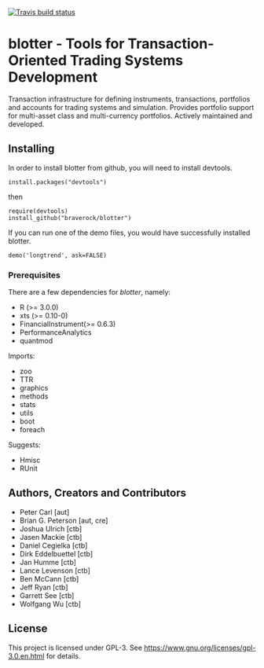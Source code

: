 [![Travis build status](https://travis-ci.org/JustinMShea/ExpectedReturns.svg?branch=master)](https://travis-ci.org/JustinMShea/ExpectedReturns)

# blotter - Tools for Transaction-Oriented Trading Systems Development

Transaction infrastructure for defining instruments, transactions, portfolios and accounts for trading systems and simulation. Provides portfolio support for multi-asset class and multi-currency
portfolios. Actively maintained and developed.

## Installing

In order to install blotter from github, you will need to install devtools.

```
install.packages("devtools")
```

then

```
require(devtools)
install_github("braverock/blotter")
```

If you can run one of the demo files, you would have successfully installed blotter.

```
demo('longtrend', ask=FALSE)
```

### Prerequisites

There are a few dependencies for _blotter_, namely:

* R (>= 3.0.0)
* xts (>= 0.10-0)
* FinancialInstrument(>= 0.6.3)
* PerformanceAnalytics
* quantmod

Imports:

* zoo
* TTR
* graphics
* methods
* stats
* utils
* boot
* foreach

Suggests:

* Hmisc
* RUnit

## Authors, Creators and Contributors

* Peter Carl [aut]
* Brian G. Peterson [aut, cre]
* Joshua Ulrich [ctb]
* Jasen Mackie [ctb]
* Daniel Cegielka [ctb]
* Dirk Eddelbuettel [ctb]
* Jan Humme [ctb]
* Lance Levenson [ctb]
* Ben McCann [ctb]
* Jeff Ryan [ctb]
* Garrett See [ctb]
* Wolfgang Wu [ctb]

## License

This project is licensed under GPL-3. See https://www.gnu.org/licenses/gpl-3.0.en.html for details.
